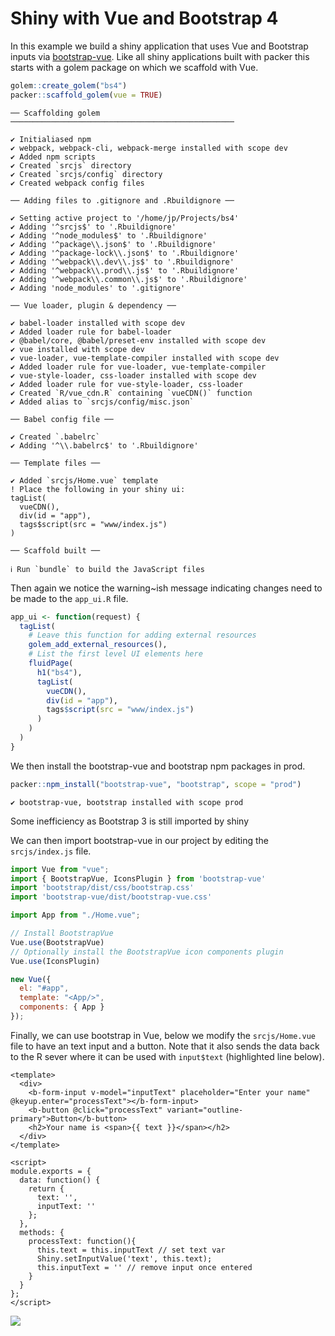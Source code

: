 # Shiny with Vue and Bootstrap 4

In this example we build a shiny application that uses Vue and Bootstrap inputs via [bootstrap-vue](https://bootstrap-vue.org/). Like all shiny applications built with packer this starts with a golem package on which we scaffold with Vue.

```r
golem::create_golem("bs4")
packer::scaffold_golem(vue = TRUE)
```

```
── Scaffolding golem ──────────────────────────────────────────────────

✔ Initialiased npm
✔ webpack, webpack-cli, webpack-merge installed with scope dev
✔ Added npm scripts
✔ Created `srcjs` directory
✔ Created `srcjs/config` directory
✔ Created webpack config files

── Adding files to .gitignore and .Rbuildignore ──

✔ Setting active project to '/home/jp/Projects/bs4'
✔ Adding '^srcjs$' to '.Rbuildignore'
✔ Adding '^node_modules$' to '.Rbuildignore'
✔ Adding '^package\\.json$' to '.Rbuildignore'
✔ Adding '^package-lock\\.json$' to '.Rbuildignore'
✔ Adding '^webpack\\.dev\\.js$' to '.Rbuildignore'
✔ Adding '^webpack\\.prod\\.js$' to '.Rbuildignore'
✔ Adding '^webpack\\.common\\.js$' to '.Rbuildignore'
✔ Adding 'node_modules' to '.gitignore'

── Vue loader, plugin & dependency ──

✔ babel-loader installed with scope dev
✔ Added loader rule for babel-loader
✔ @babel/core, @babel/preset-env installed with scope dev
✔ vue installed with scope dev
✔ vue-loader, vue-template-compiler installed with scope dev
✔ Added loader rule for vue-loader, vue-template-compiler
✔ vue-style-loader, css-loader installed with scope dev
✔ Added loader rule for vue-style-loader, css-loader
✔ Created `R/vue_cdn.R` containing `vueCDN()` function
✔ Added alias to `srcjs/config/misc.json`

── Babel config file ──

✔ Created `.babelrc`
✔ Adding '^\\.babelrc$' to '.Rbuildignore'

── Template files ──

✔ Added `srcjs/Home.vue` template
! Place the following in your shiny ui:
tagList(
  vueCDN(),
  div(id = "app"),
  tags$script(src = "www/index.js")
)

── Scaffold built ──

ℹ Run `bundle` to build the JavaScript files
```

Then again we notice the warning~ish message indicating changes need to be made to the `app_ui.R` file.

```r {highlight:['8-12']}
app_ui <- function(request) {
  tagList(
    # Leave this function for adding external resources
    golem_add_external_resources(),
    # List the first level UI elements here 
    fluidPage(
      h1("bs4"),
      tagList(
        vueCDN(),
        div(id = "app"),
        tags$script(src = "www/index.js")
      )
    )
  )
}
```

We then install the bootstrap-vue and bootstrap npm packages in prod.

```r
packer::npm_install("bootstrap-vue", "bootstrap", scope = "prod")
```

```
✔ bootstrap-vue, bootstrap installed with scope prod
```

<Note type="warning">
Some inefficiency as Bootstrap 3 is still imported by shiny
</Note>

We can then import bootstrap-vue in our project by editing the `srcjs/index.js` file.

```js {highlight:['2-4',9,11]}
import Vue from "vue";
import { BootstrapVue, IconsPlugin } from 'bootstrap-vue'
import 'bootstrap/dist/css/bootstrap.css'
import 'bootstrap-vue/dist/bootstrap-vue.css'

import App from "./Home.vue";

// Install BootstrapVue
Vue.use(BootstrapVue)
// Optionally install the BootstrapVue icon components plugin
Vue.use(IconsPlugin)

new Vue({
  el: "#app",
  template: "<App/>",
  components: { App }
});

```

Finally, we can use bootstrap in Vue, below we modify the `srcjs/Home.vue` file to have an text input and a button. Note that it also sends the data back to the R sever where it can be used with `input$text` (highlighted line below).

```vue {highlight:[20]}
<template>
  <div>
    <b-form-input v-model="inputText" placeholder="Enter your name" @keyup.enter="processText"></b-form-input>
    <b-button @click="processText" variant="outline-primary">Button</b-button>
    <h2>Your name is <span>{{ text }}</span></h2>
  </div>
</template>

<script>
module.exports = {
  data: function() {
    return {
      text: '',
      inputText: ''
    };
  },
  methods: {
    processText: function(){
      this.text = this.inputText // set text var
      Shiny.setInputValue('text', this.text);
      this.inputText = '' // remove input once entered
    }
  }
};
</script>
```

![](_media/vue-bs4.gif)
